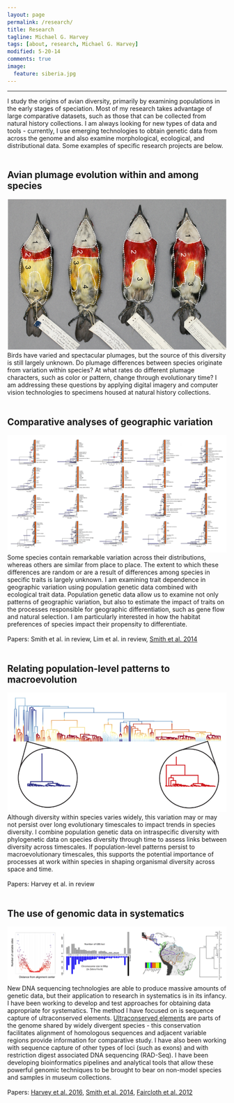 ```yaml
---
layout: page
permalink: /research/
title: Research
tagline: Michael G. Harvey
tags: [about, research, Michael G. Harvey]
modified: 5-20-14
comments: true
image:
  feature: siberia.jpg
---
```


***

I study the origins of avian diversity, primarily by examining populations in the early stages of speciation. Most of my research takes advantage of large comparative datasets, such as those that can be collected from natural history collections. I am always looking for new types of data and tools - currently, I use emerging technologies to obtain genetic data from across the genome and also examine morphological, ecological, and distributional data. Some examples of specific research projects are below. 
<br><br>

## Avian plumage evolution within and among species

![trees!](/images/barbets.png)
Birds have varied and spectacular plumages, but the source of this diversity is still largely unknown. Do plumage differences between species originate from variation within species? At what rates do different plumage characters, such as color or pattern, change through evolutionary time? I am addressing these questions by applying digital imagery and computer vision technologies to specimens housed at natural history collections. 
<br><br>

## Comparative analyses of geographic variation

![trees!](/images/trees.png)
Some species contain remarkable variation across their distributions, whereas others are similar from place to place. The extent to which these differences are random or are a result of differences among species in specific traits is largely unknown. I am examining trait dependence in geographic variation using population genetic data combined with ecological trait data. Population genetic data allow us to examine not only patterns of geographic variation, but also to estimate the impact of traits on the processes responsible for geographic differentiation, such as gene flow and natural selection. I am particularly interested in how the habitat preferences of species impact their propensity to differentiate.
<br><br>
Papers: Smith et al. in review, Lim et al. in review, <a href="http://mgharvey.github.io/docs/Smithetal2014b.pdf" target="_blank">Smith et al. 2014</a>
<br><br>

## Relating population-level patterns to macroevolution

![bamm!](/images/bamm.png)
Although diversity within species varies widely, this variation may or may not persist over long evolutionary timescales to impact trends in species diversity. I combine population genetic data on intraspecific diversity with phylogenetic data on species diversity through time to assess links between diversity across timescales. If population-level patterns persist to macroevolutionary timescales, this supports the potential importance of processes at work within species in shaping organismal diversity across space and time. 
<br><br>
Papers: Harvey et al. in review
<br><br>

## The use of genomic data in systematics

![genomics!](/images/genomics.png)
New DNA sequencing technologies are able to produce massive amounts of genetic data, but their application to research in systematics is in its infancy. I have been working to develop and test approaches for obtaining data appropriate for systematics. The method I have focused on is sequence capture of ultraconserved elements. <a href="http://www.ultraconserved.org" target="_blank">Ultraconserved elements</a> are parts of the genome shared by widely divergent species - this conservation facilitates alignment of homologous sequences and adjacent variable regions provide information for comparative study. I have also been working with sequence capture of other types of loci (such as exons) and with restriction digest associated DNA sequencing (RAD-Seq). I have been developing bioinformatics pipelines and analytical tools that allow these powerful genomic techniques to be brought to bear on non-model species and samples in museum collections.
<br><br>
Papers: <a href="http://mgharvey.github.io/docs/Harveyetal2016.pdf" target="_blank">Harvey et al. 2016</a>, <a href="http://mgharvey.github.io/docs/Smithetal2014.pdf" target="_blank">Smith et al. 2014</a>, <a href="http://mgharvey.github.io/docs/Fairclothetal2012.pdf" target="_blank">Faircloth et al. 2012</a>
